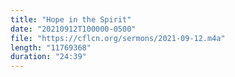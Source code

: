 ```yaml
---
title: "Hope in the Spirit"
date: "20210912T100000-0500"
file: "https://cflcn.org/sermons/2021-09-12.m4a"
length: "11769368"
duration: "24:39"
---
```

